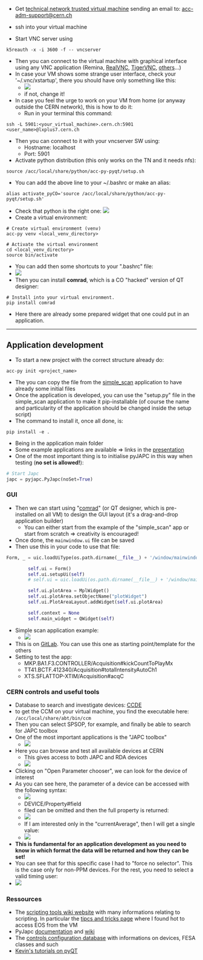  - Get [technical network trusted virtual machine](https://wikis.cern.ch/display/ACCADM/VPC+Virtual+Machines+BE-CO)  sending an email to: acc-adm-support@cern.ch

 - ssh into your virtual machine 
 - Start VNC server using
```shell
k5reauth -x -i 3600 -f -- vncserver
```
 - Then you can connect to the virtual machine with graphical interface using any VNC application (Remina, [RealVNC](https://www.realvnc.com/en/connect/download/viewer/macos/), [TigerVNC](https://tigervnc.org/), [others](https://www.geckoandfly.com/23203/vnc-client-viewer-windows-mac-linux/)...)
 - In case your VM shows some strange user interface, check your '~/.vnc/xstartup', there you should have only something like this:
     - ![](https://codimd.web.cern.ch/uploads/upload_ae68d12a848a180c6bbd20fe7a28f2e5.png)
     - if not, change it!
 - In case you feel the urge to work on your VM from home (or anyway outside the CERN network), this is how to do it:
     - Run in your terminal this command:
```shell 
ssh -L 5901:<your_virtual_machine>.cern.ch:5901 <user_name>@lxplus7.cern.ch
```
- Then you can connect to it with your vncserver SW using:
    - Hostname: localhost
    - Port: 5901
- Activate python distribution (this only works on the TN and it needs nfs):
```shell
source /acc/local/share/python/acc-py-pyqt/setup.sh
```
 - You can add the above line to your ~/.bashrc or make an alias:

```shell 
alias activate_pyCO='source /acc/local/share/python/acc-py-pyqt/setup.sh'
```
 - Check that python is the right one: ![](https://codimd.web.cern.ch/uploads/upload_44606d47b4bf8e9a056223ba21045332.png)
 - Create a virtual environment:
```shell
# Create virtual environment (venv)
acc-py venv <local_venv_directory>
 
# Activate the virtual environment
cd <local_venv_directory>
source bin/activate
```
 - You can add then some shortcuts to your ".bashrc" file:
 - ![](https://codimd.web.cern.ch/uploads/upload_237295fdf2a025076dee1498b773df87.png)
 - Then you can install __comrad__, which is a CO "hacked" version of QT designer:
```shell
# Install into your virtual environment.
pip install comrad
```
 - Here there are already some prepared widget that one could put in an application. 
---

## Application development
 - To start a new project with the correct structure already do:
```shell
acc-py init <project_name>
```
 - The you can copy the file from the [simple_scan](https://gitlab.cern.ch/abt-optics-and-code-repository/commissioning-tools/simple_scan) application to have already some initial files
 - Once the application is developed, you can use the "setup.py" file in the simple_scan application to make it pip-installable (of course the name and particularity of the application should be changed inside the setup script)
 - The command to install it, once all done, is:
```shell
pip install -e .
```
 - Being in the application main folder
 - Some example applications are available => links in the [presentation](https://slides.com/francesco-1/tools-for-commissioning/fullscreen#/)
 - One of the most important thing is to initialise pyJAPC in this way when testing (__no set is allowed!__):
```python
# Start Japc
japc = pyjapc.PyJapc(noSet=True)
```

### GUI
 - Then we can start using "[comrad](https://wikis.cern.ch/display/ACCPY/Rapid+Application+Development)" (or QT designer, which is pre-installed on all VM) to design the GUI layout (it's a drag-and-drop application builder)
     - You can either start from the example of the "simple_scan" app or start from scratch $\Rightarrow$ creativity is encouraged!
 - Once done, the ```mainwindow.ui``` file can be saved
 - Then use this in your code to use that file:
```python
Form, _ = uic.loadUiType(os.path.dirname(__file__) + '/window/mainwindow_simple.ui')

        self.ui = Form()
        self.ui.setupUi(self)
        # self.ui = uic.loadUi(os.path.dirname(__file__) + '/window/mainwindow_simple.ui', self)

        self.ui.plotArea = MplWidget()
        self.ui.plotArea.setObjectName("plotWidget")
        self.ui.PlotAreaLayout.addWidget(self.ui.plotArea)

        self.context = None
        self.main_widget = QWidget(self)

```
 - Simple scan application example: 
     - ![](https://codimd.web.cern.ch/uploads/upload_78d038853f368843ea01a8aed96a47a9.png)
 - This is on [GitLab](https://gitlab.cern.ch/abt-optics-and-code-repository/commissioning-tools/simple_scan). You can use this one as starting point/template for the others
 - Setting to test the app:
     - MKP.BA1.F3.CONTROLLER/Acquisition#kickCountToPlayMx
     - TT41.BCTF.412340/Acquisition#totalIntensityAutoCh1
     - XTS.SFLATTOP-XTIM/Acquisition#acqC



### CERN controls and useful tools
 - Database to search and investigate devices: [CCDE](https://ccde.cern.ch/dashboard)
 - to get the CCM on your virtual machine, you find the executable here: `/acc/local/share/abt/bin/ccm`
 - Then you can select SPSOP, for example, and finally be able to search for JAPC toolbox
 - One of the most important applications is the "JAPC toolbox"
     - ![](https://codimd.web.cern.ch/uploads/upload_3e624e653d618749f5671f47c1e81a29.png)
 - Here you can browse and test all available devices at CERN 
     - This gives access to both JAPC and RDA devices
     - ![](https://codimd.web.cern.ch/uploads/upload_ffb6cc004a4cb5640323076ae6485488.png)
 - Clicking on "Open Parameter chooser", we can look for the device of interest
 - As you can see here, the parameter of a device can be accessed with the following syntax:
     - ![](https://codimd.web.cern.ch/uploads/upload_5a206ed84db24a9daf117b759a8e0a4c.png)
     - DEVICE/Property#field
     - filed can be omitted and then the full property is returned:
     - ![](https://codimd.web.cern.ch/uploads/upload_67957adea0f3ea8e1431d149173edf36.png)
     - If I am interested only in the "currentAverage", then I will get a single value:
     - ![](https://codimd.web.cern.ch/uploads/upload_e890f3e36759efea41b12a82bcb53b11.png)
 - __This is fundamental for an application development as you need to know in which format the data will be returned and how they can be set!__
 - You can see that for this specific case I had to "force no selector". This is the case only for non-PPM devices. For the rest, you need to select a valid timing user:
 - ![](https://codimd.web.cern.ch/uploads/upload_9565ddfc94d938b17c867680b3d0d544.png)


### Ressources 

- The [scripting tools wiki website](https://wikis.cern.ch/display/ST/Scripting+Tools+Home) with many informations relating to scripting. In particular the [tipcs and tricks page](https://wikis.cern.ch/pages/viewpage.action?pageId=94553828) where I found hot to access EOS from the VM
- PyJapc [documentation](http://bewww.cern.ch/~bdisoft/pyjapc/) and [wiki](https://wikis.cern.ch/display/ST/PyJapc)
- The [controls configuration database](https://apex-sso.cern.ch/pls/htmldb_dbabco/f?p=CONFIG_HOME:HOME:6310002893888:::::) with informations on devices, FESA classes and such
 - [Kevin's tutorials on pyQT](http://like-webchannel.web.cern.ch/like-webchannel/pyqt_tutorial.html)





